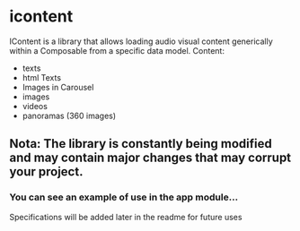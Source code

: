 # icontent
IContent is a library that allows loading audio visual content generically within a Composable from a specific data model.
Content:
- texts 
- html Texts
- Images in Carousel 
- images
- videos
- panoramas (360 images)

## Nota: The library is constantly being modified and may contain major changes that may corrupt your project.

### You can see an example of use in the app module...



Specifications will be added later in the readme for future uses
